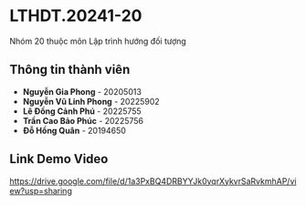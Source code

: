# LTHDT.20241-20

Nhóm 20 thuộc môn Lập trình hướng đối tượng

## Thông tin thành viên

- **Nguyễn Gia Phong** - 20205013
- **Nguyễn Vũ Linh Phong** - 20225902
- **Lê Đồng Cảnh Phú** - 20225755
- **Trần Cao Bảo Phúc** - 20225756
- **Đỗ Hồng Quân** - 20194650

## Link Demo Video
https://drive.google.com/file/d/1a3PxBQ4DRBYYJk0yqrXykvrSaRvkmhAP/view?usp=sharing
